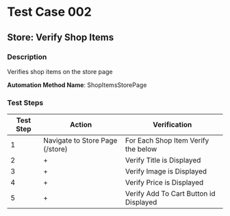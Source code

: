 ﻿# Test Case 002
## Store: Verify Shop Items
### Description 
Verifies shop items on the store page

**Automation Method Name**: ShopItemsStorePage

### Test Steps 


|  Test Step | Action | Verification  |
|---|---|---|
| 1 | Navigate to Store Page (/store)  | For Each Shop Item Verify the below |
| 2 |  + |  Verify Title is Displayed |
| 3 |  + |  Verify Image is Displayed |
| 4 |  + |  Verify Price is Displayed | 
| 5 |  + |  Verify Add To Cart Button id Displayed | 

